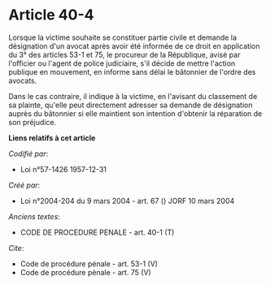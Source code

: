 # Article 40-4

Lorsque la victime souhaite se constituer partie civile et demande la désignation d'un avocat après avoir été informée de ce
droit en application du 3° des articles 53-1 et 75, le procureur de la République, avisé par l'officier ou l'agent de police
judiciaire, s'il décide de mettre l'action publique en mouvement, en informe sans délai le bâtonnier de l'ordre des avocats. 

Dans le cas contraire, il indique à la victime, en l'avisant du classement de sa plainte, qu'elle peut directement adresser
sa demande de désignation auprès du bâtonnier si elle maintient son intention d'obtenir la réparation de son préjudice.

**Liens relatifs à cet article**

_Codifié par_:

  - Loi n°57-1426 1957-12-31

_Créé par_:

  - Loi n°2004-204 du 9 mars 2004 - art. 67 () JORF 10 mars 2004

_Anciens textes_:

  - CODE DE PROCEDURE PENALE - art. 40-1 (T)

_Cite_:

  - Code de procédure pénale - art. 53-1 (V)
  - Code de procédure pénale - art. 75 (V)
